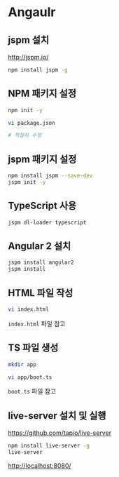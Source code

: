 # Angaulr

## jspm 설치

<http://jspm.io/>

```bash
npm install jspm -g
```

## NPM 패키지 설정

```bash
npm init -y

vi package.json

# 적절히 수정
```

## jspm 패키지 설정

```bash
npm install jspm --save-dev
jspm init -y
```

## TypeScript 사용

```bash
jspm dl-loader typescript
```

## Angular 2 설치

```bash
jspm install angular2
jspm install
```

## HTML 파일 작성

```bash
vi index.html
```

`index.html` 파일 참고

## TS 파일 생성

```bash
mkdir app

vi app/boot.ts
```

`boot.ts` 파일 참고

## live-server 설치 및 실행

<https://github.com/tapio/live-server>

```bash
npm install live-server -g
live-server
```

<http://localhost:8080/>
